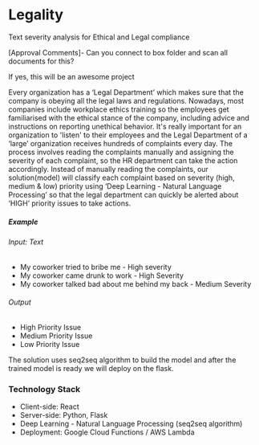 # Legality

Text severity analysis for Ethical and Legal compliance 

[Approval Comments]- Can you connect to box folder and scan all documents for this?

If yes, this will be an awesome project

Every organization has a ‘Legal Department’ which makes sure that the company is obeying all the legal laws and regulations. Nowadays, most companies include workplace ethics training so the employees get familiarised with the ethical stance of the company, including advice and instructions on reporting unethical behavior.
It's really important for an organization to 'listen' to their employees and the Legal Department of a ‘large’ organization receives hundreds of complaints every day. The process involves reading the complaints manually and assigning the severity of each complaint, so the HR department can take the action accordingly. Instead of manually reading the complaints, our solution(model) will classify each complaint based on severity (high, medium & low) priority using ‘Deep Learning - Natural Language Processing’ so that the legal department can quickly be alerted about ‘HIGH’ priority issues to take actions.

##### Example
###### Input: Text

* My coworker tried to bribe me - High severity
* My coworker came drunk to work - High Severity
* My coworker talked bad about me behind my back - Medium Severity 

###### Output

* High Priority Issue
* Medium Priority Issue
* Low Priority Issue

The solution uses seq2seq algorithm to build the model and after the trained model is ready we will deploy on the flask. 

### Technology Stack
* Client-side: React
* Server-side: Python, Flask
* Deep Learning - Natural Language Processing (seq2seq algorithm)
* Deployment: Google Cloud Functions / AWS Lambda
